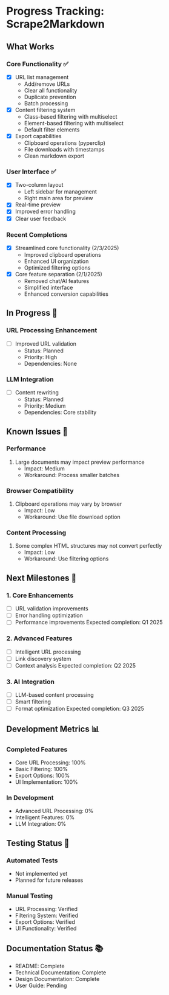 # Progress Tracking: Scrape2Markdown

## What Works

### Core Functionality ✅
- [x] URL list management
  - Add/remove URLs
  - Clear all functionality
  - Duplicate prevention
  - Batch processing
- [x] Content filtering system
  - Class-based filtering with multiselect
  - Element-based filtering with multiselect
  - Default filter elements
- [x] Export capabilities
  - Clipboard operations (pyperclip)
  - File downloads with timestamps
  - Clean markdown export

### User Interface ✅
- [x] Two-column layout
  - Left sidebar for management
  - Right main area for preview
- [x] Real-time preview
- [x] Improved error handling
- [x] Clear user feedback

### Recent Completions
- [x] Streamlined core functionality (2/3/2025)
  - Improved clipboard operations
  - Enhanced UI organization
  - Optimized filtering options
- [x] Core feature separation (2/1/2025)
  - Removed chat/AI features
  - Simplified interface
  - Enhanced conversion capabilities

## In Progress 🚧

### URL Processing Enhancement
- [ ] Improved URL validation
  - Status: Planned
  - Priority: High
  - Dependencies: None


### LLM Integration
- [ ] Content rewriting
  - Status: Planned
  - Priority: Medium
  - Dependencies: Core stability

## Known Issues 🐛

### Performance
1. Large documents may impact preview performance
   - Impact: Medium
   - Workaround: Process smaller batches

### Browser Compatibility
1. Clipboard operations may vary by browser
   - Impact: Low
   - Workaround: Use file download option

### Content Processing
1. Some complex HTML structures may not convert perfectly
   - Impact: Low
   - Workaround: Use filtering options

## Next Milestones 🎯

### 1. Core Enhancements
- [ ] URL validation improvements
- [ ] Error handling optimization
- [ ] Performance improvements
Expected completion: Q1 2025

### 2. Advanced Features
- [ ] Intelligent URL processing
- [ ] Link discovery system
- [ ] Context analysis
Expected completion: Q2 2025

### 3. AI Integration
- [ ] LLM-based content processing
- [ ] Smart filtering
- [ ] Format optimization
Expected completion: Q3 2025

## Development Metrics 📊

### Completed Features
- Core URL Processing: 100%
- Basic Filtering: 100%
- Export Options: 100%
- UI Implementation: 100%

### In Development
- Advanced URL Processing: 0%
- Intelligent Features: 0%
- LLM Integration: 0%

## Testing Status 🧪

### Automated Tests
- Not implemented yet
- Planned for future releases

### Manual Testing
- URL Processing: Verified
- Filtering System: Verified
- Export Options: Verified
- UI Functionality: Verified

## Documentation Status 📚
- README: Complete
- Technical Documentation: Complete
- Design Documentation: Complete
- User Guide: Pending
